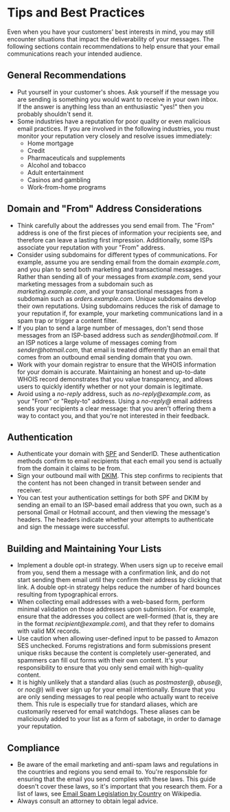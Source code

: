 # Tips and Best Practices<a name="tips-and-best-practices"></a>

Even when you have your customers' best interests in mind, you may still encounter situations that impact the deliverability of your messages\. The following sections contain recommendations to help ensure that your email communications reach your intended audience\.

## General Recommendations<a name="tips-and-best-practices-general-recommendations"></a>
+ Put yourself in your customer's shoes\. Ask yourself if the message you are sending is something you would want to receive in your own inbox\. If the answer is anything less than an enthusiastic "yes\!" then you probably shouldn't send it\.
+ Some industries have a reputation for poor quality or even malicious email practices\. If you are involved in the following industries, you must monitor your reputation very closely and resolve issues immediately:
  + Home mortgage
  + Credit
  + Pharmaceuticals and supplements
  + Alcohol and tobacco
  + Adult entertainment
  + Casinos and gambling
  + Work\-from\-home programs

## Domain and "From" Address Considerations<a name="domain-and-from-address-considerations"></a>
+ Think carefully about the addresses you send email from\. The "From" address is one of the first pieces of information your recipients see, and therefore can leave a lasting first impression\. Additionally, some ISPs associate your reputation with your "From" address\.
+ Consider using subdomains for different types of communications\. For example, assume you are sending email from the domain *example\.com*, and you plan to send both marketing and transactional messages\. Rather than sending all of your messages from *example\.com*, send your marketing messages from a subdomain such as *marketing\.example\.com*, and your transactional messages from a subdomain such as *orders\.example\.com*\. Unique subdomains develop their own reputations\. Using subdomains reduces the risk of damage to your reputation if, for example, your marketing communications land in a spam trap or trigger a content filter\.
+ If you plan to send a large number of messages, don't send those messages from an ISP\-based address such as *sender@hotmail\.com*\. If an ISP notices a large volume of messages coming from *sender@hotmail\.com*, that email is treated differently than an email that comes from an outbound email sending domain that you own\.
+ Work with your domain registrar to ensure that the WHOIS information for your domain is accurate\. Maintaining an honest and up\-to\-date WHOIS record demonstrates that you value transparency, and allows users to quickly identify whether or not your domain is legitimate\.
+ Avoid using a *no\-reply* address, such as *no\-reply@example\.com*, as your "From" or "Reply\-to" address\. Using a *no\-reply@* email address sends your recipients a clear message: that you aren't offering them a way to contact you, and that you're not interested in their feedback\.

## Authentication<a name="authentication-considerations"></a>
+ Authenticate your domain with [SPF](send-email-authentication-spf.md) and SenderID\. These authentication methods confirm to email recipients that each email you send is actually from the domain it claims to be from\.
+ Sign your outbound mail with [DKIM](send-email-authentication-dkim.md)\. This step confirms to recipients that the content has not been changed in transit between sender and receiver\.
+ You can test your authentication settings for both SPF and DKIM by sending an email to an ISP\-based email address that you own, such as a personal Gmail or Hotmail account, and then viewing the message's headers\. The headers indicate whether your attempts to authenticate and sign the message were successful\.

## Building and Maintaining Your Lists<a name="building-and-maintaining-lists"></a>
+ Implement a double opt\-in strategy\. When users sign up to receive email from you, send them a message with a confirmation link, and do not start sending them email until they confirm their address by clicking that link\. A double opt\-in strategy helps reduce the number of hard bounces resulting from typographical errors\.
+ When collecting email addresses with a web\-based form, perform minimal validation on those addresses upon submission\. For example, ensure that the addresses you collect are well\-formed \(that is, they are in the format *recipient@example\.com*\), and that they refer to domains with valid MX records\.
+ Use caution when allowing user\-defined input to be passed to Amazon SES unchecked\. Forums registrations and form submissions present unique risks because the content is completely user\-generated, and spammers can fill out forms with their own content\. It's your responsibility to ensure that you only send email with high\-quality content\.
+ It is highly unlikely that a standard alias \(such as *postmaster@*, *abuse@*, or *noc@*\) will ever sign up for your email intentionally\. Ensure that you are only sending messages to real people who actually want to receive them\. This rule is especially true for standard aliases, which are customarily reserved for email watchdogs\. These aliases can be maliciously added to your list as a form of sabotage, in order to damage your reputation\.

## Compliance<a name="compliance-considerations"></a>
+ Be aware of the email marketing and anti\-spam laws and regulations in the countries and regions you send email to\. You're responsible for ensuring that the email you send complies with these laws\. This guide doesn't cover these laws, so it's important that you research them\. For a list of laws, see [Email Spam Legislation by Country](https://en.wikipedia.org/wiki/Email_spam_legislation_by_country) on Wikipedia\.
+ Always consult an attorney to obtain legal advice\.